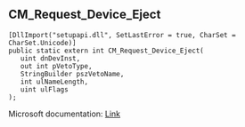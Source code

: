 ## CM_Request_Device_Eject

```
[DllImport("setupapi.dll", SetLastError = true, CharSet = CharSet.Unicode)]
public static extern int CM_Request_Device_Eject(
   uint dnDevInst,
   out int pVetoType,
   StringBuilder pszVetoName,
   int ulNameLength,
   uint ulFlags
);
```

Microsoft documentation: [Link](https://learn.microsoft.com/en-us/windows/win32/api/cfgmgr32/nf-cfgmgr32-cm_request_device_ejectw)
